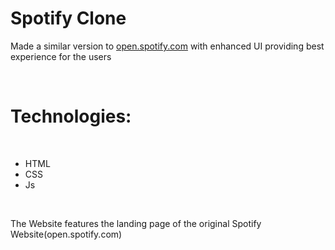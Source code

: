 <h1>Spotify Clone</h1>

<p>Made a similar version to <a href="open.spotify.com">open.spotify.com</a> with enhanced UI providing best experience for the users</p><br>
<h1>Technologies:</h1>
<br>
<ul>
  <li>HTML</li>
  <li>CSS</li>
  <li>Js</li>
</ul>
<br>
<p>The Website features the landing page of the original Spotify Website(open.spotify.com)</p>
